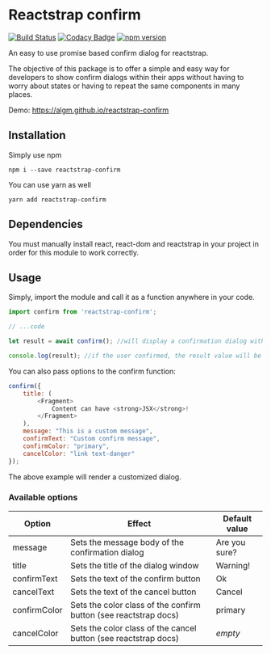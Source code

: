 # Reactstrap confirm

[![Build Status](https://travis-ci.org/algm/reactstrap-confirm.svg?branch=master)](https://travis-ci.org/algm/reactstrap-confirm)
[![Codacy Badge](https://api.codacy.com/project/badge/Grade/8b2a2d88066f4f46a1bff876093a35b7)](https://www.codacy.com/app/piticonejo/reactstrap-confirm?utm_source=github.com&utm_medium=referral&utm_content=algm/reactstrap-confirm&utm_campaign=Badge_Grade)
[![npm version](https://badge.fury.io/js/reactstrap-confirm.svg)](https://badge.fury.io/js/reactstrap-confirm)

An easy to use promise based confirm dialog for reactstrap.

The objective of this package is to offer a simple and easy way for developers to show confirm dialogs within their apps without having to worry about states or having to repeat the same components in many places.

Demo: https://algm.github.io/reactstrap-confirm

## Installation

Simply use npm

```
npm i --save reactstrap-confirm
```

You can use yarn as well

```
yarn add reactstrap-confirm
```

## Dependencies

You must manually install react, react-dom and reactstrap in your project in order for this module to work correctly.

## Usage

Simply, import the module and call it as a function anywhere in your code.

```javascript
import confirm from 'reactstrap-confirm';

// ...code

let result = await confirm(); //will display a confirmation dialog with default settings

console.log(result); //if the user confirmed, the result value will be true, false otherwhise
```

You can also pass options to the confirm function:

```javascript
confirm({
    title: (
        <Fragment>
            Content can have <strong>JSX</strong>!
        </Fragment>
    ),
    message: "This is a custom message",
    confirmText: "Custom confirm message",
    confirmColor: "primary",
    cancelColor: "link text-danger"
});
```

The above example will render a customized dialog.

### Available options

| Option       | Effect                                                           | Default value |
| ------------ | ---------------------------------------------------------------- | ------------- |
| message      | Sets the message body of the confirmation dialog                 | Are you sure? |
| title        | Sets the title of the dialog window                              | Warning!      |
| confirmText  | Sets the text of the confirm button                              | Ok            |
| cancelText   | Sets the text of the cancel button                               | Cancel        |
| confirmColor | Sets the color class of the confirm button (see reactstrap docs) | primary       |
| cancelColor  | Sets the color class of the cancel button (see reactstrap docs)  | _empty_       |
